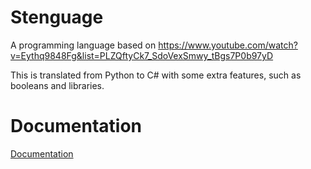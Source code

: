 # Stenguage

A programming language based on https://www.youtube.com/watch?v=Eythq9848Fg&list=PLZQftyCk7_SdoVexSmwy_tBgs7P0b97yD

This is translated from Python to C# with some extra features, such as booleans and libraries.

# Documentation

[Documentation](https://github.com/sten-code/Stenguage/wiki)
